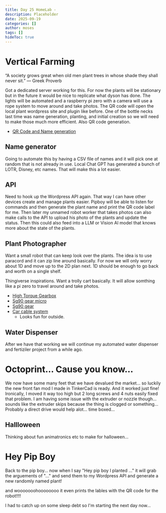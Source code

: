```yaml
---
title: Day 25 HomeLab - 
description: Placeholder
date: 2025-09-19
categories: []
author: moses
tags: []
hideToc: true
---
```


# Vertical Farming

“A society grows great when old men plant trees in whose shade they shall never sit.” — Greek Proverb

Got a dedicated server working for this. For now the plants will be stationary but in the future it would be nice to replicate what dyson has done.
The lights will be automated and a raspberry pi zero with a camera will use a rope system to move around and take photos.
The QR code will open the local plant wordpress site and plugin like before.
One of the bottle necks last time was name generation, planting, and initial creation so we will need to make those much more efficient.
Also QR code generation.

- [QR Code and Name generation](https://github.com/labbots/NiimPrintX/blob/main/NiimPrintX/nimmy/printer.py)

## Name generator

Going to automate this by having a CSV file of names and it will pick one at random that is not already in use.
Local Chat GPT has generated a bunch of LOTR, Disney, etc names.
That will make this a lot easier.

## API

Need to hook up the Wordpress API again. That way I can have other devices create and manage plants easier.
Pipboy will be able to listen for commands and then generate the plant name and print the QR code label for me.
Then later my unnamed robot worker that takes photos can also make calls to the API to upload his photo of the plants and update the status.
Then this could also feed into a LLM or Vision AI model that knows more about the state of the plants.

## Plant Photographer

Want a small robot that can keep look over the plants. The idea is to use paracord and it can zip line around basically.
For now we will only worry about 1D and move up to the 2D plan next. 1D should be enough to go back and worth on a single shelf.

Thingiverse inspirations. Want a trolly cart basically. It will allow somthing like a pi zero to travel around and take photos.

- [High Torque Gearbox](https://www.thingiverse.com/thing:4790867)
- [Sg90 gear micro](https://www.thingiverse.com/thing:3023305)
- [Sg90 gear](https://www.thingiverse.com/thing:4138417)
- [Car cable system](https://www.thingiverse.com/thing:1748449)
    - Looks fun for outside.

## Water Dispenser

After we have that working we will continue my automated water dispenser and fertiziler project from a while ago.

# Octoprint... Cause you know...

We now have some many feet that we have devalued the market... so luckily the new front fan mod I made in TinkerCad is ready.
And it worked just fine! Ironically, I moved it way too high but 2 long screws and 4 nuts easily fixed that problem.
I am having some issue with the extruder or nozzle though... sounds like the extruder skips because the thing is clogged or something...
Probably a direct drive would help alot... time boxed...

## Hallloween 

Thinking about fun animatronics etc to make for halloween...

# Hey Pip Boy

Back to the pip boy... now when I say "Hey pip boy I planted ..." it will grab the arguements of "..." and send them to my Wordpress API and generate a new randomly named plant!

and wooooooohoooooooo it even prints the lables with the QR code for the robot!!!!

I had to catch up on some sleep debt so I'm starting the next day now...
